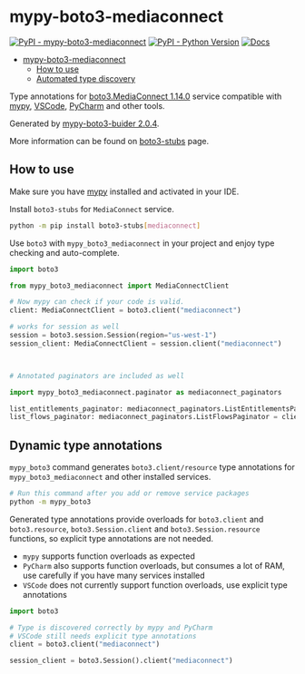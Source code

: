 # mypy-boto3-mediaconnect

[![PyPI - mypy-boto3-mediaconnect](https://img.shields.io/pypi/v/mypy-boto3-mediaconnect.svg?color=blue)](https://pypi.org/project/mypy-boto3-mediaconnect)
[![PyPI - Python Version](https://img.shields.io/pypi/pyversions/mypy-boto3-mediaconnect.svg?color=blue)](https://pypi.org/project/mypy-boto3-mediaconnect)
[![Docs](https://img.shields.io/readthedocs/mypy-boto3-builder.svg?color=blue)](https://mypy-boto3-builder.readthedocs.io/)

- [mypy-boto3-mediaconnect](#mypy-boto3-mediaconnect)
  - [How to use](#how-to-use)
  - [Automated type discovery](#automated-type-discovery)

Type annotations for
[boto3.MediaConnect 1.14.0](https://boto3.amazonaws.com/v1/documentation/api/1.14.0/reference/services/mediaconnect.html#MediaConnect) service
compatible with [mypy](https://github.com/python/mypy), [VSCode](https://code.visualstudio.com/),
[PyCharm](https://www.jetbrains.com/pycharm/) and other tools.

Generated by [mypy-boto3-buider 2.0.4](https://github.com/vemel/mypy_boto3_builder).

More information can be found on [boto3-stubs](https://pypi.org/project/boto3-stubs/) page.

## How to use

Make sure you have [mypy](https://github.com/python/mypy) installed and activated in your IDE.

Install `boto3-stubs` for `MediaConnect` service.

```bash
python -m pip install boto3-stubs[mediaconnect]
```

Use `boto3` with `mypy_boto3_mediaconnect` in your project and enjoy type checking and auto-complete.

```python
import boto3

from mypy_boto3_mediaconnect import MediaConnectClient

# Now mypy can check if your code is valid.
client: MediaConnectClient = boto3.client("mediaconnect")

# works for session as well
session = boto3.session.Session(region="us-west-1")
session_client: MediaConnectClient = session.client("mediaconnect")



# Annotated paginators are included as well

import mypy_boto3_mediaconnect.paginator as mediaconnect_paginators

list_entitlements_paginator: mediaconnect_paginators.ListEntitlementsPaginator = client.get_paginator("list_entitlements")
list_flows_paginator: mediaconnect_paginators.ListFlowsPaginator = client.get_paginator("list_flows")
```

## Dynamic type annotations

`mypy_boto3` command generates `boto3.client/resource` type annotations for
`mypy_boto3_mediaconnect` and other installed services.

```bash
# Run this command after you add or remove service packages
python -m mypy_boto3
```

Generated type annotations provide overloads for `boto3.client` and `boto3.resource`,
`boto3.Session.client` and `boto3.Session.resource` functions,
so explicit type annotations are not needed.

- `mypy` supports function overloads as expected
- `PyCharm` also supports function overloads, but consumes a lot of RAM, use carefully if you have many services installed
- `VSCode` does not currently support function overloads, use explicit type annotations

```python
import boto3

# Type is discovered correctly by mypy and PyCharm
# VSCode still needs explicit type annotations
client = boto3.client("mediaconnect")

session_client = boto3.Session().client("mediaconnect")
```